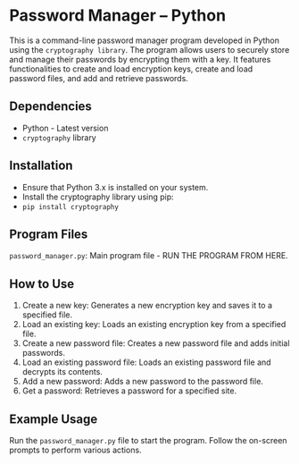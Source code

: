 # Password Manager – Python
This is a command-line password manager program developed in Python using the `cryptography library`. 
The program allows users to securely store and manage their passwords by encrypting them with a key.
It features functionalities to create and load encryption keys, create and load password files, and add and retrieve passwords.

## Dependencies
- Python - Latest version
- `cryptography` library

## Installation
- Ensure that Python 3.x is installed on your system.
- Install the cryptography library using pip:
-   `pip install cryptography`

## Program Files
`password_manager.py`: Main program file - RUN THE PROGRAM FROM HERE.

## How to Use
1. Create a new key: Generates a new encryption key and saves it to a specified file.
2. Load an existing key: Loads an existing encryption key from a specified file.
3. Create a new password file: Creates a new password file and adds initial passwords.
4. Load an existing password file: Loads an existing password file and decrypts its contents.
5. Add a new password: Adds a new password to the password file.
6. Get a password: Retrieves a password for a specified site.

## Example Usage
Run the `password_manager.py` file to start the program. Follow the on-screen prompts to perform various actions.

